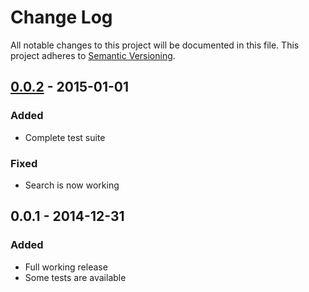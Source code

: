 # Change Log
All notable changes to this project will be documented in this file.
This project adheres to [Semantic Versioning](http://semver.org/).

## [0.0.2] - 2015-01-01
### Added
- Complete test suite

### Fixed
- Search is now working

## 0.0.1 - 2014-12-31
### Added
- Full working release
- Some tests are available

[0.0.2]: https://github.com/rayfranco/aircall/compare/v0.0.1...v0.0.2
